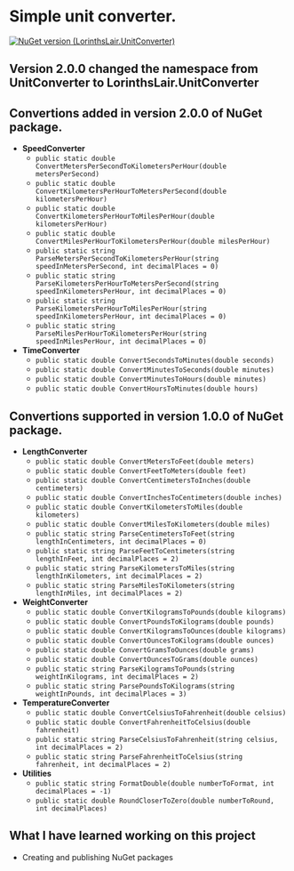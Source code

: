 # **Simple unit converter.**

[![NuGet version (LorinthsLair.UnitConverter)](https://img.shields.io/nuget/v/LorinthsLair.UnitConverter.svg?style=flat-square)](https://www.nuget.org/packages/LorinthsLair.UnitConverter/)

## **Version 2.0.0 changed the namespace from UnitConverter to LorinthsLair.UnitConverter**

## **Convertions added in version 2.0.0 of NuGet package.**
- **SpeedConverter**
	- `public static double ConvertMetersPerSecondToKilometersPerHour(double metersPerSecond)`
	- `public static double ConvertKilometersPerHourToMetersPerSecond(double kilometersPerHour)`
	- `public static double ConvertKilometersPerHourToMilesPerHour(double kilometersPerHour)`
	- `public static double ConvertMilesPerHourToKilometersPerHour(double milesPerHour)`
	- `public static string ParseMetersPerSecondToKilometersPerHour(string speedInMetersPerSecond, int decimalPlaces = 0)`
	- `public static string ParseKilometersPerHourToMetersPerSecond(string speedInKilometersPerHour, int decimalPlaces = 0)`
	- `public static string ParseKilometersPerHourToMilesPerHour(string speedInKilometersPerHour, int decimalPlaces = 0)`
	- `public static string ParseMilesPerHourToKilometersPerHour(string speedInMilesPerHour, int decimalPlaces = 0)`
- **TimeConverter**
	- `public static double ConvertSecondsToMinutes(double seconds)`
	- `public static double ConvertMinutesToSeconds(double minutes)`
	- `public static double ConvertMinutesToHours(double minutes)`
	- `public static double ConvertHoursToMinutes(double hours)`

## **Convertions supported in version 1.0.0 of NuGet package.**
- **LengthConverter**
	- `public static double ConvertMetersToFeet(double meters)`
	- `public static double ConvertFeetToMeters(double feet)`
	- `public static double ConvertCentimetersToInches(double centimeters)`
	- `public static double ConvertInchesToCentimeters(double inches)`
	- `public static double ConvertKilometersToMiles(double kilometers)`
	- `public static double ConvertMilesToKilometers(double miles)`
	- `public static string ParseCentimetersToFeet(string lengthInCentimeters, int decimalPlaces = 0)`
	- `public static string ParseFeetToCentimeters(string lengthInFeet, int decimalPlaces = 2)`
	- `public static string ParseKilometersToMiles(string lengthInKilometers, int decimalPlaces = 2)`
	- `public static string ParseMilesToKilometers(string lengthInMiles, int decimalPlaces = 2)`
- **WeightConverter**
	- `public static double ConvertKilogramsToPounds(double kilograms)`
	- `public static double ConvertPoundsToKilograms(double pounds)`
	- `public static double ConvertKilogramsToOunces(double kilograms)`
	- `public static double ConvertOuncesToKilograms(double ounces)`
	- `public static double ConvertGramsToOunces(double grams)`
	- `public static double ConvertOuncesToGrams(double ounces)`
	- `public static string ParseKilogramsToPounds(string weightInKilograms, int decimalPlaces = 2)`
	- `public static string ParsePoundsToKilograms(string weightInPounds, int decimalPlaces = 3)`
- **TemperatureConverter**
	- `public static double ConvertCelsiusToFahrenheit(double celsius)`
	- `public static double ConvertFahrenheitToCelsius(double fahrenheit)`
	- `public static string ParseCelsiusToFahrenheit(string celsius, int decimalPlaces = 2)`
	- `public static string ParseFahrenheitToCelsius(string fahrenheit, int decimalPlaces = 2)`
- **Utilities**
	- `public static string FormatDouble(double numberToFormat, int decimalPlaces = -1)`
	- `public static double RoundCloserToZero(double numberToRound, int decimalPlaces)`
	
## What I have learned working on this project
- Creating and publishing NuGet packages
